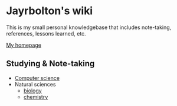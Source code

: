 # Jayrbolton's wiki

This is my small personal knowledgebase that includes note-taking, references, lessons learned, etc.

[My homepage](http://jayrbolton.com)

## Studying & Note-taking

* [Computer science](/computation)
* Natural sciences
    * [biology](/natural-sciences/biology)
    * [chemistry](/natural-sciences/chemistry)
